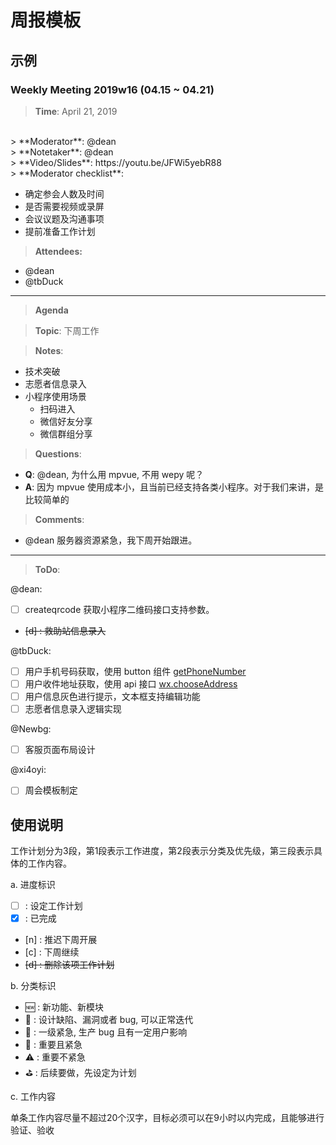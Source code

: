 # 周报模板

## 示例

### Weekly Meeting 2019w16 (04.15 ~ 04.21)

> **Time**: April 21, 2019
<br>
> **Moderator**: @dean
<br>
> **Notetaker**: @dean
<br>
> **Video/Slides**: https://youtu.be/JFWi5yebR88
<br>
> **Moderator checklist**:

- 确定参会人数及时间
- 是否需要视频或录屏
- 会议议题及沟通事项
- 提前准备工作计划

> **Attendees:**
- @dean
- @tbDuck

-----------------
> **Agenda**

> **Topic**: 下周工作

> **Notes**:
- 技术突破
- 志愿者信息录入
- 小程序使用场景
  - 扫码进入
  - 微信好友分享
  - 微信群组分享


> **Questions**:
- **Q**: @dean, 为什么用 mpvue, 不用 wepy 呢？
- **A**: 因为 mpvue 使用成本小，且当前已经支持各类小程序。对于我们来讲，是比较简单的


> **Comments**:
- @dean 服务器资源紧急，我下周开始跟进。

-----------------
> **ToDo**:

@dean:
- [ ] createqrcode 获取小程序二维码接口支持参数。
- <del> [d] : 救助站信息录入 </del>

@tbDuck:

- [ ] 用户手机号码获取，使用 button 组件 [getPhoneNumber](https://developers.weixin.qq.com/miniprogram/dev/framework/open-ability/getPhoneNumber.html)
- [ ] 用户收件地址获取，使用 api 接口 [wx.chooseAddress](https://developers.weixin.qq.com/miniprogram/dev/api/wx.chooseAddress.html)
- [ ] 用户信息灰色进行提示，文本框支持编辑功能
- [ ] 志愿者信息录入逻辑实现

@Newbg:

- [ ] 客服页面布局设计

@xi4oyi:

- [ ] 周会模板制定


## 使用说明

工作计划分为3段，第1段表示工作进度，第2段表示分类及优先级，第三段表示具体的工作内容。

a. 进度标识

- [ ] : 设定工作计划
- [x] : 已完成
- [n] : 推迟下周开展
- [c] : 下周继续
- <del> [d] : 删除该项工作计划 </del>

b. 分类标识

- :new:  : 新功能、新模块
- :bug:  : 设计缺陷、漏洞或者 bug, 可以正常迭代
- :rotating_light: : 一级紧急, 生产 bug 且有一定用户影响
- :red_circle: : 重要且紧急
- :warning:  : 重要不紧急
- :golf: : 后续要做，先设定为计划

c. 工作内容

单条工作内容尽量不超过20个汉字，目标必须可以在9小时以内完成，且能够进行验证、验收
